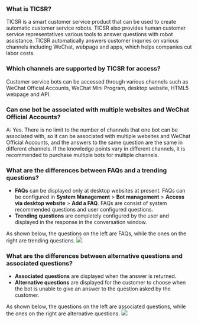 ﻿### What is TICSR?

TICSR is a smart customer service product that can be used to create automatic customer service robots. TICSR also provides human customer service representatives various tools to answer questions with robot assistance.
TICSR automatically answers customer inquries on various channels including WeChat, webpage and apps, which helps companies cut labor costs.

### Which channels are supported by TICSR for access?

Customer service bots can be accessed through various channels such as WeChat Official Accounts, WeChat Mini Program, desktop website, HTML5 webpage and API.

### Can one bot be associated with multiple websites and WeChat Official Accounts?

A: Yes. There is no limit to the number of channels that one bot can be associated with, so it can be associated with multiple websites and WeChat Official Accounts, and the answers to the same question are the same in different channels. If the knowledge points vary in different channels, it is recommended to purchase multiple bots for multiple channels.

### What are the differences between FAQs and a trending questions?

- **FAQs** can be displayed only at desktop websites at present. FAQs can be configured in **System Management** > **Bot management** > **Access via desktop website** > **Add a FAQ**. FAQs are consist of system recommended questions and user configured questions.
- **Trending questions** are completely configured by the user and displayed in the response in the conversation window.

As shown below, the questions on the left are FAQs, while the ones on the right are trending questions.
![](https://main.qcloudimg.com/raw/1c5c0412d6165fa853504f4e667f2a2f.png)

### What are the differences between alternative questions and associated questions?

- **Associated questions** are displayed when the answer is returned.
- **Alternative questions** are displayed for the customer to choose when the bot is unable to give an answer to the question asked by the customer.

As shown below, the questions on the left are associated questions, while the ones on the right are alternative questions.
![](https://main.qcloudimg.com/raw/6b54e2f031df1c6b3b0a4b517ad74639.png)
